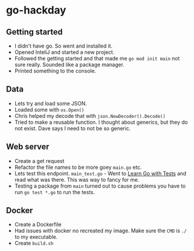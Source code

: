 # go-hackday

## Getting started
* I didn't have go. So went and installed it.
* Opened InteliJ and started a new project.
* Followed the getting started and that made me `go mod init main` not sure really. Sounded like a package manager.
* Printed something to the console.

## Data
* Lets try and load some JSON.
* Loaded some with `os.Open()`
* Chris helped my decode that with `json.NewDecoder().Decode()`
* Tried to make a reusable function. I thought about generics, but they do not exist. Dave says I need to not be so generic.

## Web server
* Create a get request
* Refactor the file names to be more goey `main.go` etc.
* Lets test this endpoint. `main_test.go` - Went to [Learn Go with Tests](https://quii.gitbook.io/learn-go-with-tests/build-an-application/http-server) and read what was there. This was way to fancy for me.
* Testing a package from `main` turned out to cause problems you have to run `go test *.go` to run the tests.

## Docker
* Create a Dockerfile
* Had issues with docker no recreated my image. Make sure the `CMD` is `./` to my executable.
* Create `build.sh`
